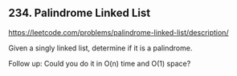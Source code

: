 ## 234. Palindrome Linked List

https://leetcode.com/problems/palindrome-linked-list/description/

Given a singly linked list, determine if it is a palindrome.

Follow up:
Could you do it in O(n) time and O(1) space?
